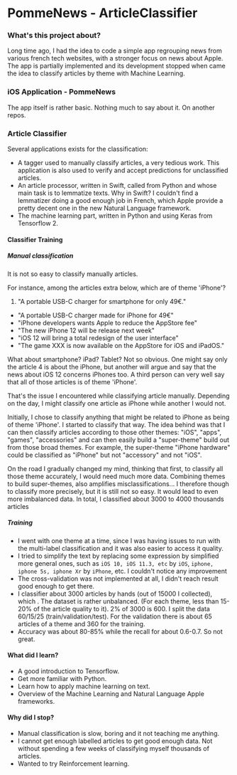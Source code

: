 # PommeNews - ArticleClassifier

### What's this project about?

Long time ago, I had the idea to code a simple app regrouping news from various french tech websites, with a stronger focus on news about Apple. The app is partially implemented and its development stopped when came the idea to classify articles by theme with Machine Learning.


### iOS Application - PommeNews

The app itself is rather basic. Nothing much to say about it. On another repos.


### Article Classifier

Several applications exists for the classification:

- A tagger used to manually classify articles, a very tedious work. This application is also used to verify and accept predictions for unclassified articles.
- An article processor, written in Swift, called from Python and whose main task is to lemmatize texts. Why in Swift? I couldn't find a lemmatizer doing a good enough job in French, which Apple provide a pretty decent one in the new Natural Language framework.
- The machine learning part, written in Python and using Keras from Tensorflow 2.

#### Classifier Training

##### Manual classification

It is not so easy to classify manually articles. 

For instance, among the articles extra below, which are of theme 'iPhone'?

1. "A portable USB-C charger for smartphone for only 49€." 
- "A portable USB-C charger made for iPhone for 49€"
- "iPhone developers wants Apple to reduce the AppStore fee"
- "The new iPhone 12 will be release next week"
- "iOS 12 will bring a total redesign of the user interface"
- "The game XXX is now available on the AppStore for iOS and iPadOS."

What about smartphone? iPad? Tablet? Not so obvious. One might say only the article 4 is about the iPhone, but another will argue and say that the news about iOS 12 concerns iPhones too. A third person can very well say that all of those articles is of theme 'iPhone'. 

That's the issue I encountered while classifying article manually. Depending on the day, I might classify one article as iPhone while another I would not.

Initially, I chose to classify anything that might be related to iPhone as being of theme 'iPhone'. I started to classify that way. The idea behind was that I can then classify articles according to those other themes: "iOS", "apps", "games", "accessories" and can then easily build a "super-theme" build out from those broad themes. For example, the super-theme "iPhone hardware" could be classified as "iPhone" but not "accessory" and not "iOS".

On the road I gradually changed my mind, thinking that first, to classify all those theme accurately, I would need much more data. Combining themes to build super-themes, also amplifies misclassifications... I therefore though to classify more precisely, but it is still not so easy. It would lead to even more imbalanced data.
In total, I classified about 3000 to 4000 thousands articles


##### Training


- I went with one theme at a time, since I was having issues to run with the multi-label classification and it was also easier to access it quality. 
- I tried to simplify the text by replacing some expression by simplified more general ones, such as `iOS 10, iOS 11.3, etc` by `iOS`, `iphone, iphone 5s, iphone Xr` by `iPhone`, etc. I couldn't notice any improvement
- The cross-validation was not implemented at all, I didn't reach result good enough to get there.
- I classifier about 3000 articles by hands (out of 15000 I collected), which . The dataset is rather unbalanced. (For each theme, less than 15-20% of the article quality to it). 2% of 3000 is 600. I split the data 60/15/25 (train/validation/test). For the validation there is about 65 articles of a theme and 360 for the training. 
- Accuracy was about 80-85% while the recall for about 0.6-0.7. So not great.



#### What did I learn?

- A good introduction to Tensorflow.
- Get more familiar with Python.
- Learn how to apply machine learning on text.
- Overview of the Machine Learning and Natural Language Apple frameworks.


#### Why did I stop?

- Manual classification is slow, boring and it not teaching me anything.
- I cannot get enough labelled articles to get good enough data. Not without spending a few weeks of classifying myself thousands of articles.
- Wanted to try Reinforcement learning.